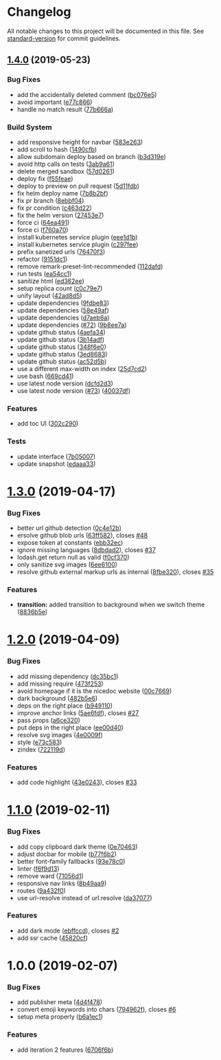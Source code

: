 # Changelog

All notable changes to this project will be documented in this file. See [standard-version](https://github.com/conventional-changelog/standard-version) for commit guidelines.

## [1.4.0](https://github.com/Kikobeats/nicedoc.io/compare/v1.3.0...v1.4.0) (2019-05-23)


### Bug Fixes

* add the accidentally deleted comment ([bc076e5](https://github.com/Kikobeats/nicedoc.io/commit/bc076e5))
* avoid important ([e77c866](https://github.com/Kikobeats/nicedoc.io/commit/e77c866))
* handle no match result ([77b666a](https://github.com/Kikobeats/nicedoc.io/commit/77b666a))


### Build System

* add responsive height for navbar ([583e263](https://github.com/Kikobeats/nicedoc.io/commit/583e263))
* add scroll to hash ([1490cfb](https://github.com/Kikobeats/nicedoc.io/commit/1490cfb))
* allow subdomain deploy based on branch ([b3d319e](https://github.com/Kikobeats/nicedoc.io/commit/b3d319e))
* avoid http calls on tests ([3ab9a61](https://github.com/Kikobeats/nicedoc.io/commit/3ab9a61))
* delete merged sandbox ([57d0261](https://github.com/Kikobeats/nicedoc.io/commit/57d0261))
* deploy fix ([f55feae](https://github.com/Kikobeats/nicedoc.io/commit/f55feae))
* deploy to preview on pull request ([5d11fdb](https://github.com/Kikobeats/nicedoc.io/commit/5d11fdb))
* fix helm deploy name ([7b8b2bf](https://github.com/Kikobeats/nicedoc.io/commit/7b8b2bf))
* fix pr branch ([8ebbf04](https://github.com/Kikobeats/nicedoc.io/commit/8ebbf04))
* fix pr condition ([c463d22](https://github.com/Kikobeats/nicedoc.io/commit/c463d22))
* fix the helm version ([27453e7](https://github.com/Kikobeats/nicedoc.io/commit/27453e7))
* force ci ([64ea491](https://github.com/Kikobeats/nicedoc.io/commit/64ea491))
* force ci ([f760a70](https://github.com/Kikobeats/nicedoc.io/commit/f760a70))
* install kubernetes service plugin ([eee1d1b](https://github.com/Kikobeats/nicedoc.io/commit/eee1d1b))
* install kubernetes service plugin ([c297fee](https://github.com/Kikobeats/nicedoc.io/commit/c297fee))
* prefix sanetized urls ([76470f3](https://github.com/Kikobeats/nicedoc.io/commit/76470f3))
* refactor ([9151dc1](https://github.com/Kikobeats/nicedoc.io/commit/9151dc1))
* remove remark-preset-lint-recommended ([112dafd](https://github.com/Kikobeats/nicedoc.io/commit/112dafd))
* run tests ([ea54cc1](https://github.com/Kikobeats/nicedoc.io/commit/ea54cc1))
* sanitize html ([ed362ee](https://github.com/Kikobeats/nicedoc.io/commit/ed362ee))
* setup replica count ([c0c79e7](https://github.com/Kikobeats/nicedoc.io/commit/c0c79e7))
* unify layout ([42ad8d5](https://github.com/Kikobeats/nicedoc.io/commit/42ad8d5))
* update dependencies ([9fdbe83](https://github.com/Kikobeats/nicedoc.io/commit/9fdbe83))
* update dependencies ([58e49af](https://github.com/Kikobeats/nicedoc.io/commit/58e49af))
* update dependencies ([d7aeb6a](https://github.com/Kikobeats/nicedoc.io/commit/d7aeb6a))
* update dependencies ([#72](https://github.com/Kikobeats/nicedoc.io/issues/72)) ([9b8ee7a](https://github.com/Kikobeats/nicedoc.io/commit/9b8ee7a))
* update github status ([4aefa34](https://github.com/Kikobeats/nicedoc.io/commit/4aefa34))
* update github status ([3b14adf](https://github.com/Kikobeats/nicedoc.io/commit/3b14adf))
* update github status ([348f6e0](https://github.com/Kikobeats/nicedoc.io/commit/348f6e0))
* update github status ([3ed8683](https://github.com/Kikobeats/nicedoc.io/commit/3ed8683))
* update github status ([ac52d5b](https://github.com/Kikobeats/nicedoc.io/commit/ac52d5b))
* use a different max-width on index ([25d7cd2](https://github.com/Kikobeats/nicedoc.io/commit/25d7cd2))
* use bash ([669cd41](https://github.com/Kikobeats/nicedoc.io/commit/669cd41))
* use latest node version ([dcfd2d3](https://github.com/Kikobeats/nicedoc.io/commit/dcfd2d3))
* use latest node version ([#73](https://github.com/Kikobeats/nicedoc.io/issues/73)) ([40037df](https://github.com/Kikobeats/nicedoc.io/commit/40037df))


### Features

* add toc UI ([302c290](https://github.com/Kikobeats/nicedoc.io/commit/302c290))


### Tests

* update interface ([7b05007](https://github.com/Kikobeats/nicedoc.io/commit/7b05007))
* update snapshot ([edaaa33](https://github.com/Kikobeats/nicedoc.io/commit/edaaa33))



<a name="1.3.0"></a>
# [1.3.0](https://github.com/Kikobeats/nicedoc.io/compare/v1.2.0...v1.3.0) (2019-04-17)


### Bug Fixes

* better url github detection ([0c4e12b](https://github.com/Kikobeats/nicedoc.io/commit/0c4e12b))
* ersolve github blob urls ([63ff582](https://github.com/Kikobeats/nicedoc.io/commit/63ff582)), closes [#48](https://github.com/Kikobeats/nicedoc.io/issues/48)
* expose token at constants ([ebb32ec](https://github.com/Kikobeats/nicedoc.io/commit/ebb32ec))
* ignore missing languages ([8dbdad2](https://github.com/Kikobeats/nicedoc.io/commit/8dbdad2)), closes [#37](https://github.com/Kikobeats/nicedoc.io/issues/37)
* lodash.get return null as valid ([f0cf370](https://github.com/Kikobeats/nicedoc.io/commit/f0cf370))
* only sanitize svg images ([6ee6100](https://github.com/Kikobeats/nicedoc.io/commit/6ee6100))
* resolve github external markup urls as internal ([8fbe320](https://github.com/Kikobeats/nicedoc.io/commit/8fbe320)), closes [#35](https://github.com/Kikobeats/nicedoc.io/issues/35)


### Features

* **transition:** added transition to background when we switch theme ([8836b5e](https://github.com/Kikobeats/nicedoc.io/commit/8836b5e))



<a name="1.2.0"></a>
# [1.2.0](https://github.com/Kikobeats/nicedoc.io/compare/v1.1.0...v1.2.0) (2019-04-09)


### Bug Fixes

* add missing dependency ([dc35bc1](https://github.com/Kikobeats/nicedoc.io/commit/dc35bc1))
* add missing require ([473f253](https://github.com/Kikobeats/nicedoc.io/commit/473f253))
* avoid homepage if it is the nicedoc website ([00c7669](https://github.com/Kikobeats/nicedoc.io/commit/00c7669))
* dark background ([482b5e6](https://github.com/Kikobeats/nicedoc.io/commit/482b5e6))
* deps on the right place ([b949110](https://github.com/Kikobeats/nicedoc.io/commit/b949110))
* improve anchor links ([5ae6fdf](https://github.com/Kikobeats/nicedoc.io/commit/5ae6fdf)), closes [#27](https://github.com/Kikobeats/nicedoc.io/issues/27)
* pass props ([a6ce320](https://github.com/Kikobeats/nicedoc.io/commit/a6ce320))
* put deps in the right place ([ee00d40](https://github.com/Kikobeats/nicedoc.io/commit/ee00d40))
* resolve svg images ([4e0009f](https://github.com/Kikobeats/nicedoc.io/commit/4e0009f))
* style ([e73c583](https://github.com/Kikobeats/nicedoc.io/commit/e73c583))
* zindex ([722119d](https://github.com/Kikobeats/nicedoc.io/commit/722119d))


### Features

* add code highlight ([43e0243](https://github.com/Kikobeats/nicedoc.io/commit/43e0243)), closes [#33](https://github.com/Kikobeats/nicedoc.io/issues/33)



<a name="1.1.0"></a>
# [1.1.0](https://github.com/Kikobeats/nicedoc.io/compare/v1.0.0...v1.1.0) (2019-02-11)


### Bug Fixes

* add copy clipboard dark theme ([0e70463](https://github.com/Kikobeats/nicedoc.io/commit/0e70463))
* adjust docbar for mobile ([b77f6b2](https://github.com/Kikobeats/nicedoc.io/commit/b77f6b2))
* better font-family fallbacks ([93e78c0](https://github.com/Kikobeats/nicedoc.io/commit/93e78c0))
* linter ([f6f9d13](https://github.com/Kikobeats/nicedoc.io/commit/f6f9d13))
* remove ward ([71056d1](https://github.com/Kikobeats/nicedoc.io/commit/71056d1))
* responsive nav links ([8b49aa9](https://github.com/Kikobeats/nicedoc.io/commit/8b49aa9))
* routes ([9a432f0](https://github.com/Kikobeats/nicedoc.io/commit/9a432f0))
* use url-resolve instead of url.resolve ([da37077](https://github.com/Kikobeats/nicedoc.io/commit/da37077))


### Features

* add dark mode ([ebffccd](https://github.com/Kikobeats/nicedoc.io/commit/ebffccd)), closes [#2](https://github.com/Kikobeats/nicedoc.io/issues/2)
* add ssr cache ([45820cf](https://github.com/Kikobeats/nicedoc.io/commit/45820cf))



<a name="1.0.0"></a>
# 1.0.0 (2019-02-07)


### Bug Fixes

* add publisher meta ([4d4f478](https://github.com/Kikobeats/nicedoc.io/commit/4d4f478))
* convert emoji keywords into chars ([794962f](https://github.com/Kikobeats/nicedoc.io/commit/794962f)), closes [#6](https://github.com/Kikobeats/nicedoc.io/issues/6)
* setup meta properly ([b6a1ec1](https://github.com/Kikobeats/nicedoc.io/commit/b6a1ec1))


### Features

* add iteration 2 features ([6706f6b](https://github.com/Kikobeats/nicedoc.io/commit/6706f6b))
